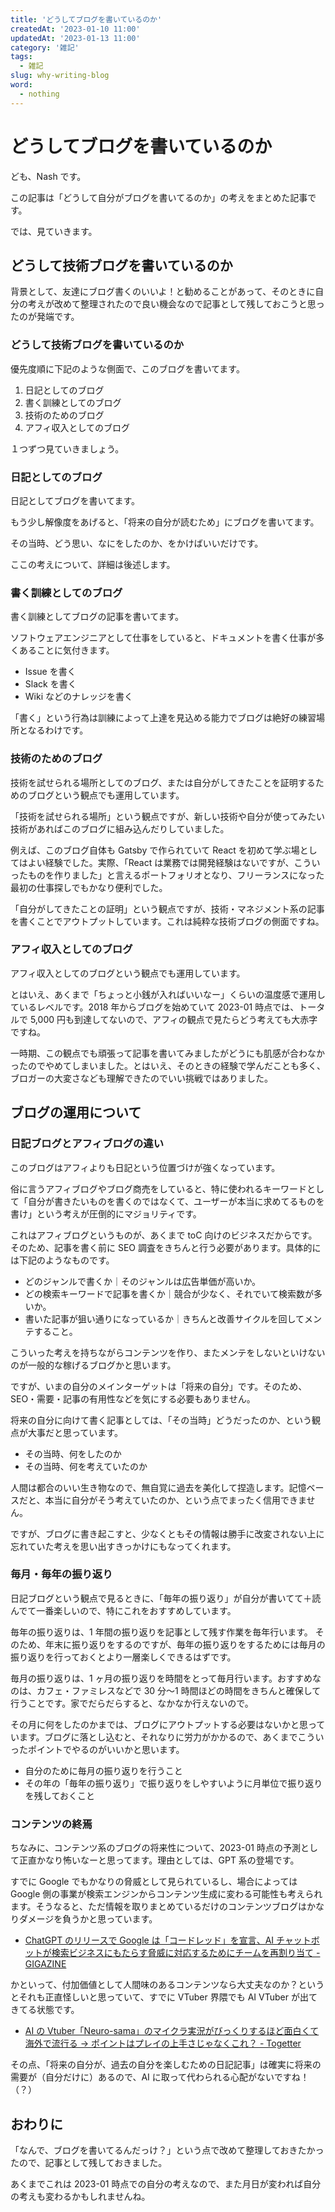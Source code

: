 ```yaml
---
title: 'どうしてブログを書いているのか'
createdAt: '2023-01-10 11:00'
updatedAt: '2023-01-13 11:00'
category: '雑記'
tags:
  - 雑記
slug: why-writing-blog
word:
  - nothing
---
```


# どうしてブログを書いているのか

ども、Nash です。

この記事は「どうして自分がブログを書いてるのか」の考えをまとめた記事です。

では、見ていきます。

## どうして技術ブログを書いているのか

背景として、友達にブログ書くのいいよ！と勧めることがあって、そのときに自分の考えが改めて整理されたので良い機会なので記事として残しておこうと思ったのが発端です。

### どうして技術ブログを書いているのか

優先度順に下記のような側面で、このブログを書いてます。

1. 日記としてのブログ
2. 書く訓練としてのブログ
3. 技術のためのブログ
4. アフィ収入としてのブログ

１つずつ見ていきましょう。

### 日記としてのブログ

日記としてブログを書いてます。

もう少し解像度をあげると、「将来の自分が読むため」にブログを書いてます。

その当時、どう思い、なにをしたのか、をかけばいいだけです。

ここの考えについて、詳細は後述します。

### 書く訓練としてのブログ

書く訓練としてブログの記事を書いてます。

ソフトウェアエンジニアとして仕事をしていると、ドキュメントを書く仕事が多くあることに気付きます。

- Issue を書く
- Slack を書く
- Wiki などのナレッジを書く

「書く」という行為は訓練によって上達を見込める能力でブログは絶好の練習場所となるわけです。

### 技術のためのブログ

技術を試せられる場所としてのブログ、または自分がしてきたことを証明するためのブログという観点でも運用しています。

「技術を試せられる場所」という観点ですが、新しい技術や自分が使ってみたい技術があればこのブログに組み込んだりしていました。

例えば、このブログ自体も Gatsby で作られていて React を初めて学ぶ場としてはよい経験でした。実際、「React は業務では開発経験はないですが、こういったものを作りました」と言えるポートフォリオとなり、フリーランスになった最初の仕事探しでもかなり便利でした。

「自分がしてきたことの証明」という観点ですが、技術・マネジメント系の記事を書くことでアウトプットしています。これは純粋な技術ブログの側面ですね。

### アフィ収入としてのブログ

アフィ収入としてのブログという観点でも運用しています。

とはいえ、あくまで「ちょっと小銭が入ればいいなー」くらいの温度感で運用しているレベルです。2018 年からブログを始めていて 2023-01 時点では、トータルで 5,000 円も到達してないので、アフィの観点で見たらどう考えても大赤字ですね。

一時期、この観点でも頑張って記事を書いてみましたがどうにも肌感が合わなかったのでやめてしまいました。とはいえ、そのときの経験で学んだことも多く、ブロガーの大変さなども理解できたのでいい挑戦ではありました。

## ブログの運用について

### 日記ブログとアフィブログの違い

このブログはアフィよりも日記という位置づけが強くなっています。

俗に言うアフィブログやブログ商売をしていると、特に使われるキーワードとして「自分が書きたいものを書くのではなくて、ユーザーが本当に求めてるものを書け」という考えが圧倒的にマジョリティです。

これはアフィブログというものが、あくまで toC 向けのビジネスだからです。そのため、記事を書く前に SEO 調査をきちんと行う必要があります。具体的には下記のようなものです。

- どのジャンルで書くか｜そのジャンルは広告単価が高いか。
- どの検索キーワードで記事を書くか｜競合が少なく、それでいて検索数が多いか。
- 書いた記事が狙い通りになっているか｜きちんと改善サイクルを回してメンテすること。

こういった考えを持ちながらコンテンツを作り、またメンテをしないといけないのが一般的な稼げるブログかと思います。

ですが、いまの自分のメインターゲットは「将来の自分」です。そのため、SEO・需要・記事の有用性などを気にする必要もありません。

将来の自分に向けて書く記事としては、「その当時」どうだったのか、という観点が大事だと思っています。

- その当時、何をしたのか
- その当時、何を考えていたのか

人間は都合のいい生き物なので、無自覚に過去を美化して捏造します。記憶ベースだと、本当に自分がそう考えていたのか、という点でまったく信用できません。

ですが、ブログに書き起こすと、少なくともその情報は勝手に改変されない上に忘れていた考えを思い出すきっかけにもなってくれます。

### 毎月・毎年の振り返り

日記ブログという観点で見るときに、「毎年の振り返り」が自分が書いてて＋読んでて一番楽しいので、特にこれをおすすめしています。

毎年の振り返りは、1 年間の振り返りを記事として残す作業を毎年行います。
そのため、年末に振り返りをするのですが、毎年の振り返りをするためには毎月の振り返りを行っておくとより一層楽しくできるはずです。

毎月の振り返りは、1 ヶ月の振り返りを時間をとって毎月行います。おすすめなのは、カフェ・ファミレスなどで 30 分〜1 時間ほどの時間をきちんと確保して行うことです。家でだらだらすると、なかなか行えないので。

その月に何をしたのかまでは、ブログにアウトプットする必要はないかと思っています。ブログに落とし込むと、それなりに労力がかかるので、あくまでこういったポイントでやるのがいいかと思います。

- 自分のために毎月の振り返りを行うこと
- その年の「毎年の振り返り」で振り返りをしやすいように月単位で振り返りを残しておくこと

### コンテンツの終焉

ちなみに、コンテンツ系のブログの将来性について、2023-01 時点の予測として正直かなり怖いなーと思ってます。理由としては、GPT 系の登場です。

すでに Google でもかなりの脅威として見られているし、場合によっては Google 側の事業が検索エンジンからコンテンツ生成に変わる可能性も考えられます。そうなると、ただ情報を取りまとめているだけのコンテンツブログはかなりダメージを負うかと思っています。

- [ChatGPT のリリースで Google は「コードレッド」を宣言、AI チャットボットが検索ビジネスにもたらす脅威に対応するためにチームを再割り当て - GIGAZINE](https://gigazine.net/news/20221223-google-code-red-against-chatgpt/)

かといって、付加価値として人間味のあるコンテンツなら大丈夫なのか？というとそれも正直怪しいと思っていて、すでに VTuber 界隈でも AI VTuber が出てきてる状態です。

- [AI の Vtuber「Neuro-sama」のマイクラ実況がびっくりするほど面白くて海外で流行る → ポイントはプレイの上手さじゃなくこれ？ - Togetter](https://togetter.com/li/2038624)

その点、「将来の自分が、過去の自分を楽しむための日記記事」は確実に将来の需要が（自分だけに）あるので、AI に取って代わられる心配がないですね！（？）

## おわりに

「なんで、ブログを書いてるんだっけ？」という点で改めて整理しておきたかったので、記事として残しておきました。

あくまでこれは 2023-01 時点での自分の考えなので、また月日が変われば自分の考えも変わるかもしれませんね。

